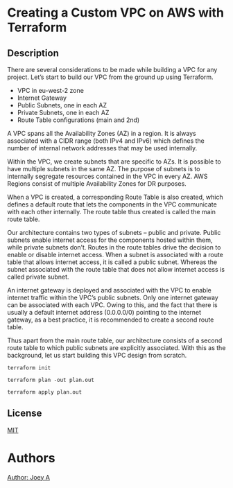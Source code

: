 # Creating a Custom VPC on AWS with Terraform

## Description

There are several considerations to be made while building a VPC for any project. Let’s start to build our VPC from the ground up using Terraform.

- VPC in eu-west-2 zone
- Internet Gateway
- Public Subnets, one in each AZ
- Private Subnets, one in each AZ
- Route Table configurations (main and 2nd)

A VPC spans all the Availability Zones (AZ) in a region. It is always associated with a CIDR range (both IPv4 and IPv6) which defines the number of internal network addresses that may be used internally.

Within the VPC, we create subnets that are specific to AZs. It is possible to have multiple subnets in the same AZ. The purpose of subnets is to internally segregate resources contained in the VPC in every AZ. AWS Regions consist of multiple Availability Zones for DR purposes.

When a VPC is created, a corresponding Route Table is also created, which defines a default route that lets the components in the VPC communicate with each other internally. The route table thus created is called the main route table.

Our architecture contains two types of subnets – public and private. Public subnets enable internet access for the components hosted within them, while private subnets don’t. Routes in the route tables drive the decision to enable or disable internet access. When a subnet is associated with a route table that allows internet access, it is called a public subnet. Whereas the subnet associated with the route table that does not allow internet access is called private subnet.

An internet gateway is deployed and associated with the VPC to enable internet traffic within the VPC’s public subnets. Only one internet gateway can be associated with each VPC. Owing to this, and the fact that there is usually a default internet address (0.0.0.0/0) pointing to the internet gateway, as a best practice, it is recommended to create a second route table.

Thus apart from the main route table, our architecture consists of a second route table to which public subnets are explicitly associated. With this as the background, let us start building this VPC design from scratch.

```
terraform init
```

```
terraform plan -out plan.out
```

```
terraform apply plan.out
```

## License
[MIT](https://choosealicense.com/licenses/mit/)

# Authors

[Author: Joey A](https://linkedin.com//in/allen-joey)